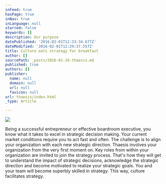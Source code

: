 ```yaml
---
inFeed: true
hasPage: true
inNav: true
inLanguage: null
starred: false
keywords: []
description: Our purpose
datePublished: '2016-02-01T12:33:34.677Z'
dateModified: '2016-02-01T12:29:37.557Z'
title: Culture eats strategy for breakfast
author: []
sourcePath: _posts/2016-01-26-thaesis.md
published: true
authors: []
publisher:
  name: null
  domain: null
  url: null
  favicon: null
url: thaesis/index.html
_type: Article

---
```

![](https://the-grid-user-content.s3-us-west-2.amazonaws.com/eea28858-d7ff-4169-baa9-edc226555ead.JPG)

Being a successful entrepreneur or effective boardroom executive, you know what it takes to excel in strategic decision making. Your current market conditions require you to act fast and often. The challenge is to align your organization with each new strategic direction. Thaesis involves your organization from the very first moment on. Key roles from within your organization are invited to join the strategy process. That's how they will get to understand the impact of strategic decisions, acknowledge the strategic direction and become motivated to realize your strategic goals. You and your team will become superbly skilled in strategy. This way, culture facilitates strategy.
